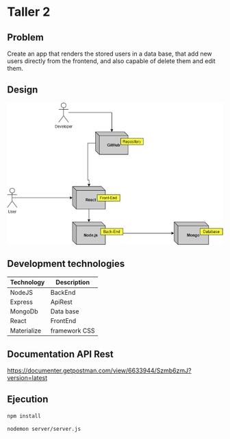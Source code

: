 # Taller 2

## Problem 

Create an app that renders the stored users in a data base, that add new users directly from the frontend, and also capable of delete them and edit them. 


## Design
![Disenio](https://github.com/catomas/Taller2/blob/main/diagram/diagram.jpg) 

## Development technologies
| Technology | Description| 
| --- | --- |
| NodeJS | BackEnd |
| Express | ApiRest| 
| MongoDb | Data base|
| React   | FrontEnd |
| Materialize | framework CSS |


## Documentation API Rest

https://documenter.getpostman.com/view/6633944/Szmb6zmJ?version=latest

## Ejecution


```
npm install

```

```
nodemon server/server.js

```
